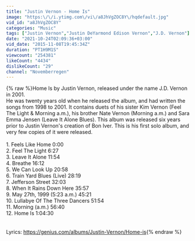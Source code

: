 ```yaml
---
title: "Justin Vernon - Home Is"
image: "https:\/\/i.ytimg.com\/vi\/a8JhVgZOC8Y\/hqdefault.jpg"
vid_id: "a8JhVgZOC8Y"
categories: "Music"
tags: ["Justin Vernon","Justin DeYarmond Edison Vernon","J.D. Vernon"]
date: "2021-10-24T02:09:36+03:00"
vid_date: "2015-11-08T19:45:34Z"
duration: "PT1H9M1S"
viewcount: "254381"
likeCount: "4434"
dislikeCount: "29"
channel: "Novemberregen"
---
```

{% raw %}Home Is by Justin Vernon, released under the name J.D. Vernon in 2001. <br />He was twenty years old when he released the album, and had written the songs from 1998 to 2001. It contains duets of his sister Kim Vernon (Feel The Light &amp; Morning a.m.), his brother Nate Vernon (Morning a.m.) and Sara Emma Jensen (Leave It Alone Blues). This album was released six years prior to Justin Vernon's creation of Bon Iver. This is his first solo album, and very few copies of it were released. <br /><br />1. Feels Like Home 0:00<br />2. Feel The Light 6:27<br />3. Leave It Alone 11:54<br />4. Breathe 16:12<br />5. We Can Look Up 20:58<br />6. Train Yard Blues (Live) 28:19<br />7. Jefferson Street 32:03<br />8. When It Rains Down Here 35:57<br />9. May 27th, 1999 (5:23 a.m.) 45:21<br />10. Lullabye Of The Three Dancers 51:54<br />11. Morning (a.m.) 56:40<br />12. Home Is 1:04:30<br /><br /><br />Lyrics: <a rel="nofollow" target="blank" href="https://genius.com/albums/Justin-Vernon/Home-is">https://genius.com/albums/Justin-Vernon/Home-is</a>{% endraw %}

